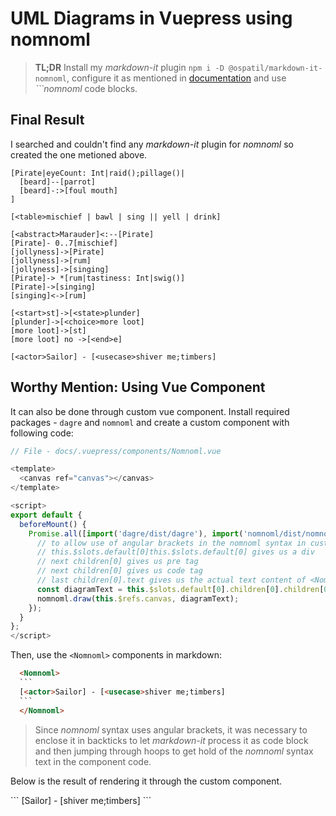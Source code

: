 # UML Diagrams in Vuepress using nomnoml

> **TL;DR** Install my *markdown-it* plugin `npm i -D @ospatil/markdown-it-nomnoml`, configure it as mentioned in [documentation](https://vuepress.vuejs.org/guide/markdown.html#advanced-configuration) and use *```nomnoml* code blocks.

## Final Result

I searched and couldn't find any *markdown-it* plugin for *nomnoml* so created the one metioned above.

```nomnoml
[Pirate|eyeCount: Int|raid();pillage()|
  [beard]--[parrot]
  [beard]-:>[foul mouth]
]

[<table>mischief | bawl | sing || yell | drink]

[<abstract>Marauder]<:--[Pirate]
[Pirate]- 0..7[mischief]
[jollyness]->[Pirate]
[jollyness]->[rum]
[jollyness]->[singing]
[Pirate]-> *[rum|tastiness: Int|swig()]
[Pirate]->[singing]
[singing]<->[rum]

[<start>st]->[<state>plunder]
[plunder]->[<choice>more loot]
[more loot]->[st]
[more loot] no ->[<end>e]

[<actor>Sailor] - [<usecase>shiver me;timbers]
```

## Worthy Mention: Using Vue Component

It can also be done through custom vue component. Install required packages - `dagre` and `nomnoml` and create a custom component with following code:

```js
// File - docs/.vuepress/components/Nomnoml.vue

<template>
  <canvas ref="canvas"></canvas>
</template>

<script>
export default {
  beforeMount() {
    Promise.all([import('dagre/dist/dagre'), import('nomnoml/dist/nomnoml')]).then(([dagre, nomnoml]) => {
      // to allow use of angular brackets in the nomnoml syntax in custom component, it needs to be wrapped in ``` code blocks.
      // this.$slots.default[0]this.$slots.default[0] gives us a div
      // next children[0] gives us pre tag
      // next children[0] gives us code tag
      // last children[0].text gives us the actual text content of <Nomnoml></Nomnoml> tag
      const diagramText = this.$slots.default[0].children[0].children[0].children[0].text;
      nomnoml.draw(this.$refs.canvas, diagramText);
    });
  }
};
</script>
```

Then, use the `<Nomnoml>` components in markdown:

  ```html
    <Nomnoml>
    ```
    [<actor>Sailor] - [<usecase>shiver me;timbers]
    ```
    </Nomnoml>
  ```

> Since *nomnoml* syntax uses angular brackets, it was necessary to enclose it in backticks to let *markdown-it* process it as code block and then jumping through hoops to get hold of the *nomnoml* syntax text in the component code.

Below is the result of rendering it through the custom component.

<Nomnoml>
```
[<actor>Sailor] - [<usecase>shiver me;timbers]
```
</Nomnoml>

